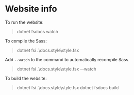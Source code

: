 ﻿# Website info

To run the website:

> dotnet fsdocs watch

To compile the Sass:

> dotnet fsi .\docs\.style\style.fsx

Add `--watch` to the command to automatically recompile Sass.

> dotnet fsi .\docs\.style\style.fsx --watch

To build the website:

> dotnet fsi .\docs\.style\style.fsx
> dotnet fsdocs build
